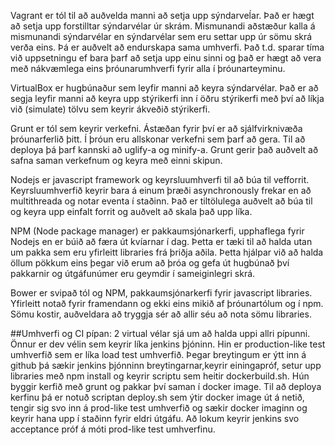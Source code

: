 Vagrant er tól til að auðvelda manni að setja upp sýndarveĺar. Það er hægt að setja upp forstilltar sýndarvélar úr skrám. Mismunandi aðstæður kalla á mismunandi sýndarvélar en sýndarvélar sem eru settar upp úr sömu skrá verða eins. Þá er auðvelt að endurskapa sama umhverfi. Það t.d. sparar tíma við uppsetningu ef bara þarf að setja upp einu sinni og það er hægt að vera með nákvæmlega eins þróunarumhverfi fyrir alla í þróunarteyminu.

VirtualBox er hugbúnaður sem leyfir manni að keyra sýndarvélar. Það er að segja leyfir manni að keyra upp stýrikerfi inn í öðru stýrikerfi með því að líkja við (simulate) tölvu sem keyrir ákveðið stýrikerfi. 

Grunt er tól sem keyrir verkefni. Ástæðan fyrir því er að sjálfvirknivæða þróunarferlið þitt. Í þróun eru allskonar verkefni sem þarf að gera. Til að deploya þá þarf kannski að uglify-a og minify-a. Grunt gerir það auðvelt að safna saman verkefnum og keyra með einni skipun.


Nodejs er javascript framework og keyrsluumhverfi til að búa til vefforrit. Keyrsluumhverfið keyrir bara á einum þræði asynchronously frekar en að multithreada og notar eventa í staðinn. Það er tiltölulega auðvelt að búa til og keyra upp einfalt forrit og auðvelt að skala það upp líka.

NPM (Node package manager) er pakkaumsjónarkerfi, upphaflega fyrir Nodejs en er búið að færa út kvíarnar í dag. Þetta er tæki til að halda utan um pakka sem eru yfirleitt libraries frá þriðja aðila. Þetta hjálpar við að halda öllum pökkum eins þegar við erum að þróa og gefa út hugbúnað því pakkarnir og útgáfunúmer eru geymdir í sameiginlegri skrá.

Bower er svipað tól og NPM, pakkaumsjónarkerfi fyrir javascript libraries. Yfirleitt notað fyrir framendann og ekki eins mikið af þróunartólum og í npm. Sömu kostir, auðveldara að tryggja sér að allir séu að nota sömu libraries.


##Umhverfi og CI pípan:
2 virtual vélar sjá um að halda uppi allri pípunni. Önnur er dev vélin sem keyrir líka jenkins þjóninn. Hin er production-like test umhverfið sem er líka load test umhverfið. Þegar breytingum er ýtt inn á github þá sækir jenkins þjónninn breytingarnar,keyrir einingapróf, setur upp libraries með npm install og keyrir scriptu sem heitir dockerbuild.sh. Hún byggir kerfið með grunt og pakkar því saman í docker image. Til að deploya kerfinu þá er notuð scriptan deploy.sh sem ýtir docker image út á netið, tengir sig svo inn á prod-like test umhverfið og sækir docker imaginn og keyrir hana upp í staðinn fyrir eldri útgáfu. Að lokum keyrir jenkins svo acceptance próf á móti prod-like test umhverfinu.
